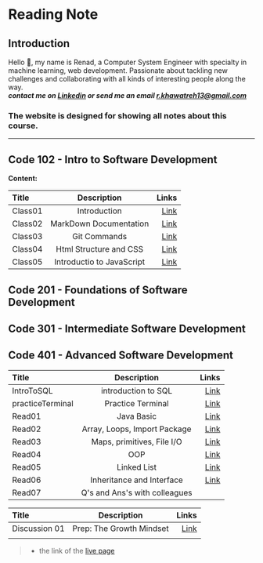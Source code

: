 # Reading Note

## Introduction

Hello :yellow_heart:, my name is Renad, a Computer System Engineer with specialty in machine learning, web development. Passionate about tackling new challenges and collaborating with all kinds of interesting people along the way.  
***contact me on [Linkedin](https://www.linkedin.com/in/renadjkhawatreh/) or send me an email <r.khawatreh13@gmail.com>***

### **The website is designed for showing all notes about this course.**  

---  

## Code 102 - Intro to Software Development  

**Content:**  

| Title             | Description                    | Links         |  
| :---              |    :----:                      |          ---: |
|     Class01       |    Introduction                |  [Link](https://rnad95.github.io/reading-notes/102-IntrotoSWDevelopment/Class01)     |
|     Class02       | MarkDown Documentation         |  [Link](https://rnad95.github.io/reading-notes/102-IntrotoSWDevelopment/Class02)     |
|     Class03       |    Git Commands                |  [Link](https://rnad95.github.io/reading-notes/102-IntrotoSWDevelopment/Class03)     |
|     Class04       | Html Structure and CSS         |  [Link](https://rnad95.github.io/reading-notes/102-IntrotoSWDevelopment/Class04)     |
|     Class05       | Introductio to JavaScript      |  [Link](https://rnad95.github.io/reading-notes/102-IntrotoSWDevelopment/Class05)     |




## Code 201 - Foundations of Software Development  

## Code 301 - Intermediate Software Development  

## Code 401 - Advanced Software Development  

| Title             | Description                    | Links                                                                                  |  
| :---              |    :----:                      |                                                                                   ---: |
|  IntroToSQL       |    introduction to SQL         |  [Link](https://github.com/Rnad95/reading-notes/blob/prepIntroToSQL/introToSQL.md)     |
| practiceTerminal  |    Practice Terminal           |  [Link](https://rnad95.github.io/reading-notes/practiceTerminal)                       |
|  Read01           |     Java Basic                 |  [Link](https://rnad95.github.io/reading-notes/Read01)                                 |
|  Read02           |  Array, Loops, Import Package  |  [Link](https://rnad95.github.io/reading-notes/Read02)                                 |
|  Read03           |  Maps, primitives, File I/O    |  [Link](https://rnad95.github.io/reading-notes/Read03)                                 |
|  Read04           |         OOP                    |  [Link](https://rnad95.github.io/reading-notes/Read04)                                 |
|  Read05           |         Linked List            |  [Link](https://rnad95.github.io/reading-notes/Read05)                                 |
|  Read06           | Inheritance and Interface      |  [Link](https://rnad95.github.io/reading-notes/Read06)                                 |
|  Read07           | Q's and Ans's with colleagues  |                                                                                        |

>
| Title             | Description                    | Links                                                                                  |  
| :---              |    :----:                      |                                                                                   ---: |
|  Discussion 01    |  Prep: The Growth Mindset      |  [Link](https://rnad95.github.io/reading-notes/Discussion01)                           |
|                   |                                |                                                                                        |

>
> - the link of the [live page](https://rnad95.github.io/reading-notes/)
